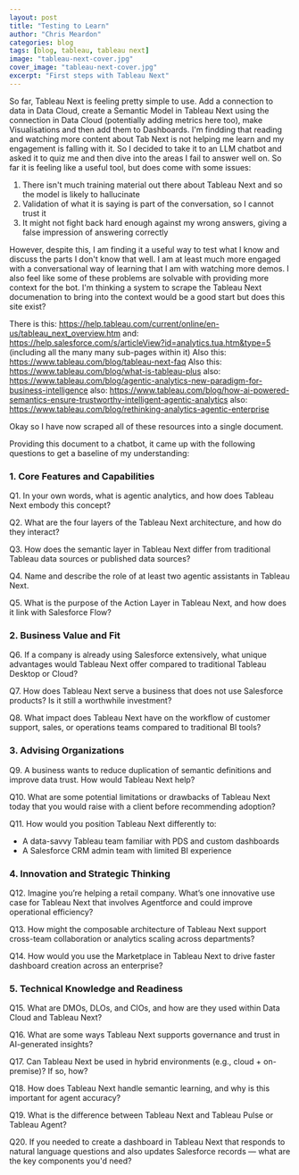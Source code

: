 ```yaml
---
layout: post
title: "Testing to Learn"
author: "Chris Meardon"
categories: blog
tags: [blog, tableau, tableau next]
image: "tableau-next-cover.jpg"
cover_image: "tableau-next-cover.jpg"
excerpt: "First steps with Tableau Next"
---
```


So far, Tableau Next is feeling pretty simple to use. Add a connection to data in Data Cloud, create a Semantic Model in Tableau Next using the connection in Data Cloud (potentially adding metrics here too), make Visualisations and then add them to Dashboards. I'm findding that reading and watching more content about Tab Next is not helping me learn and my engagement is falling with it. So I decided to take it to an LLM chatbot and asked it to quiz me and then dive into the areas I fail to answer well on. So far it is feeling like a useful tool, but does come with some issues:

1. There isn't much training material out there about Tableau Next and so the model is likely to hallucinate
2. Validation of what it is saying is part of the conversation, so I cannot trust it
3. It might not fight back hard enough against my wrong answers, giving a false impression of answering correctly

However, despite this, I am finding it a useful way to test what I know and discuss the parts I don't know that well. I am at least much more engaged with a conversational way of learning that I am with watching more demos. I also feel like some of these problems are solvable with providing more context for the bot. I'm thinking a system to scrape the Tableau Next documenation to bring into the context would be a good start but does this site exist?

There is this: https://help.tableau.com/current/online/en-us/tableau_next_overview.htm
and: https://help.salesforce.com/s/articleView?id=analytics.tua.htm&type=5 (including all the many many sub-pages within it)
Also this: https://www.tableau.com/blog/tableau-next-faq
Also this: https://www.tableau.com/blog/what-is-tableau-plus
also: https://www.tableau.com/blog/agentic-analytics-new-paradigm-for-business-intelligence
also: https://www.tableau.com/blog/how-ai-powered-semantics-ensure-trustworthy-intelligent-agentic-analytics
also: https://www.tableau.com/blog/rethinking-analytics-agentic-enterprise

Okay so I have now scraped all of these resources into a single document.

Providing this document to a chatbot, it came up with the following questions to get a baseline of my understanding:

### 1. Core Features and Capabilities

Q1. In your own words, what is agentic analytics, and how does Tableau Next embody this concept?

Q2. What are the four layers of the Tableau Next architecture, and how do they interact?

Q3. How does the semantic layer in Tableau Next differ from traditional Tableau data sources or published data sources?

Q4. Name and describe the role of at least two agentic assistants in Tableau Next.

Q5. What is the purpose of the Action Layer in Tableau Next, and how does it link with Salesforce Flow?

### 2. Business Value and Fit

Q6. If a company is already using Salesforce extensively, what unique advantages would Tableau Next offer compared to traditional Tableau Desktop or Cloud?

Q7. How does Tableau Next serve a business that does not use Salesforce products? Is it still a worthwhile investment?

Q8. What impact does Tableau Next have on the workflow of customer support, sales, or operations teams compared to traditional BI tools?

### 3. Advising Organizations

Q9. A business wants to reduce duplication of semantic definitions and improve data trust. How would Tableau Next help?

Q10. What are some potential limitations or drawbacks of Tableau Next today that you would raise with a client before recommending adoption?

Q11. How would you position Tableau Next differently to:

- A data-savvy Tableau team familiar with PDS and custom dashboards
- A Salesforce CRM admin team with limited BI experience

### 4. Innovation and Strategic Thinking

Q12. Imagine you’re helping a retail company. What’s one innovative use case for Tableau Next that involves Agentforce and could improve operational efficiency?

Q13. How might the composable architecture of Tableau Next support cross-team collaboration or analytics scaling across departments?

Q14. How would you use the Marketplace in Tableau Next to drive faster dashboard creation across an enterprise?

### 5. Technical Knowledge and Readiness

Q15. What are DMOs, DLOs, and CIOs, and how are they used within Data Cloud and Tableau Next?

Q16. What are some ways Tableau Next supports governance and trust in AI-generated insights?

Q17. Can Tableau Next be used in hybrid environments (e.g., cloud + on-premise)? If so, how?

Q18. How does Tableau Next handle semantic learning, and why is this important for agent accuracy?

Q19. What is the difference between Tableau Next and Tableau Pulse or Tableau Agent?

Q20. If you needed to create a dashboard in Tableau Next that responds to natural language questions and also updates Salesforce records — what are the key components you'd need?

